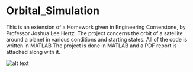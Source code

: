 # Orbital_Simulation

This is an extension of a Homework given in Engineering Cornerstone, by Professor Joshua Lee Hertz.
The project concerns the orbit of a satellite around a planet in various conditions and starting states.
All of the code is written in MATLAB
The project is done in MATLAB and a PDF report is attached along with it.

![alt text](https://github.com/Bavesh01/Orbital_Simulation/blob/[main]/image.jpg?raw=true)
